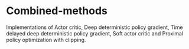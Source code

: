 # Combined-methods

Implementations of 
Actor critic, Deep deterministic policy gradient,
Time delayed deep deterministic policy gradient, 
Soft actor critic and Proximal policy optimization with clipping.
